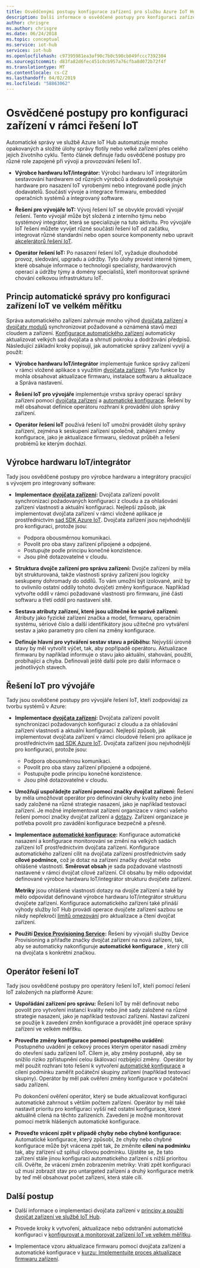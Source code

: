 ```yaml
---
title: Osvědčenými postupy konfigurace zařízení pro službu Azure IoT Hub | Dokumentace Microsoftu
description: Další informace o osvědčené postupy pro konfiguraci zařízení IoT ve velkém měřítku
author: chrisgre
ms.author: chrisgre
ms.date: 06/24/2018
ms.topic: conceptual
ms.service: iot-hub
services: iot-hub
ms.openlocfilehash: c97395981ea3af90c7b0c590cb049fccc7392304
ms.sourcegitcommit: d83fa82d6fec451c0cb957a76cfba8d072b72f4f
ms.translationtype: MT
ms.contentlocale: cs-CZ
ms.lasthandoff: 04/02/2019
ms.locfileid: "58863062"
---
```

# <a name="best-practices-for-device-configuration-within-an-iot-solution"></a>Osvědčené postupy pro konfiguraci zařízení v rámci řešení IoT

Automatické správy ve službě Azure IoT Hub automatizuje mnoho opakovaných a složité úlohy správy flotily nebo velké zařízení přes celého jejich životního cyklu. Tento článek definuje řadu osvědčené postupy pro různé role zapojené při vývoji a provozování řešení IoT.

* **Výrobce hardwaru IoT/integrátor:** Výrobci hardwaru IoT integrátorům sestavování hardwarem od různých výrobců a dodavatelů poskytuje hardware pro nasazení IoT vyrobenými nebo integrované podle jiných dodavatelů. Součástí vývoje a integrace firmwaru, embedded operačních systémů a integrovaný software.

* **Řešení pro vývojáře IoT:** Vývoj řešení IoT se obvykle provádí vývojář řešení. Tento vývojář může být složená z interního týmu nebo systémový integrátor, která se specializuje na tuto aktivitu. Pro vývojáře IoT řešení můžete vyvíjet různé součásti řešení IoT od začátku, integrovat různé standardní nebo open source komponenty nebo upravit [akcelerátorů řešení IoT](/azure/iot-accelerators/).

* **Operátor řešení IoT:** Po nasazení řešení IoT, vyžaduje dlouhodobé provoz, sledování, upgradu a údržby. Tyto úlohy provést interně týmem, které obsahuje informace o technologii specialisty, hardwarových operací a údržby týmy a domény specialistů, kteří monitorovat správné chování celkovou infrastrukturu IoT.

## <a name="understand-automatic-device-management-for-configuring-iot-devices-at-scale"></a>Princip automatické správy pro konfiguraci zařízení IoT ve velkém měřítku

Správa automatického zařízení zahrnuje mnoho výhod [dvojčata zařízení](iot-hub-devguide-device-twins.md) a [dvojčaty modulů](iot-hub-devguide-module-twins.md) synchronizovat požadované a oznámená stavů mezi cloudem a zařízení. [Konfigurace automatického zařízení](iot-hub-auto-device-config.md) automaticky aktualizovat velkých sad dvojčata a shrnutí pokroku a dodržování předpisů. Následující základní kroky popisují, jak automatické správy zařízení vyvíjí a použít:

* **Výrobce hardwaru IoT/integrátor** implementuje funkce správy zařízení v rámci vložené aplikace s využitím [dvojčata zařízení](iot-hub-devguide-device-twins.md). Tyto funkce by mohla obsahovat aktualizace firmwaru, instalace softwaru a aktualizace a Správa nastavení.

* **Řešení IoT pro vývojáře** implementuje vrstva správy operací správy zařízení pomocí [dvojčata zařízení](iot-hub-devguide-device-twins.md) a [automatické konfigurace](iot-hub-auto-device-config.md). Řešení by měl obsahovat definice operátoru rozhraní k provádění úloh správy zařízení.

* **Operátor řešení IoT** používá řešení IoT umožní provádět úlohy správy zařízení, zejména k seskupení zařízení společně, zahájení změny konfigurace, jako je aktualizace firmwaru, sledovat průběh a řešení problémů ke kterým dochází.

## <a name="iot-hardware-manufacturerintegrator"></a>Výrobce hardwaru IoT/integrátor

Tady jsou osvědčené postupy pro výrobce hardwaru a integrátory pracující s vývojem pro integrovaný software:

* **Implementace [dvojčata zařízení](iot-hub-devguide-device-twins.md):** Dvojčata zařízení povolit synchronizaci požadovaných konfigurací z cloudu a za ohlašování zařízení vlastnosti a aktuální konfiguraci. Nejlepší způsob, jak implementovat dvojčata zařízení v rámci vložené aplikace je prostřednictvím [sad SDK Azure IoT](https://github.com/Azure/azure-iot-sdks). Dvojčata zařízení jsou nejvhodnější pro konfiguraci, protože jsou:

    * Podpora obousměrnou komunikaci.
    * Povolit pro oba stavy zařízení připojené a odpojené.
    * Postupujte podle principu konečné konzistence.
    * Jsou plně dotazovatelné v cloudu.

* **Struktura dvojče zařízení pro správu zařízení:** Dvojče zařízení by měla být strukturovaná, takže vlastnosti správy zařízení jsou logicky seskupeny dohromady do oddílů. To vám umožní být izolované, aniž by to ovlivnilo ostatní oddíly tohoto dvojčeti změny konfigurace. Například vytvořte oddíl v rámci požadované vlastnosti pro firmwaru, jiné části softwaru a třetí oddíl pro nastavení sítě. 

* **Sestava atributy zařízení, které jsou užitečné ke správě zařízení:** Atributy jako fyzické zařízení značka a model, firmwaru, operačním systému, sériové číslo a další identifikátory jsou užitečné pro vytváření sestav a jako parametry pro cílení na změny konfigurace.

* **Definuje hlavní pro vytváření sestav stavu a průběhu:** Nejvyšší úrovně stavy by měl vytvořit výčet, tak, aby popřípadě operátoru. Aktualizace firmwaru by například informuje o stavu jako aktuální, stahování, použití, probíhající a chyba. Definovali ještě další pole pro další informace o jednotlivých stavech.

## <a name="iot-solution-developer"></a>Řešení IoT pro vývojáře

Tady jsou osvědčené postupy pro vývojáře řešení IoT, kteří zodpovídají za tvorbu systémů v Azure:

* **Implementace [dvojčata zařízení](iot-hub-devguide-device-twins.md):** Dvojčata zařízení povolit synchronizaci požadovaných konfigurací z cloudu a za ohlašování zařízení vlastnosti a aktuální konfiguraci. Nejlepší způsob, jak implementovat dvojčata zařízení v rámci cloudové řešení pro aplikace je prostřednictvím [sad SDK Azure IoT](https://github.com/Azure/azure-iot-sdks). Dvojčata zařízení jsou nejvhodnější pro konfiguraci, protože jsou:

    * Podpora obousměrnou komunikaci.
    * Povolit pro oba stavy zařízení připojené a odpojené.
    * Postupujte podle principu konečné konzistence.
    * Jsou plně dotazovatelné v cloudu.

* **Umožňují uspořádejte zařízení pomocí značky dvojčat zařízení:** Řešení by měla umožňovat operátor pro definování okruhy kvality nebo jiné sady založené na různé strategie nasazení, jako je například testovací zařízení. Je možné implementovat zařízení organizace v rámci vašeho řešení pomocí značky dvojčat zařízení a [dotazy](iot-hub-devguide-query-language.md). Zařízení organizace je potřeba povolit pro zavádění konfigurace bezpečně a přesně.

* **Implementace [automatické konfigurace](iot-hub-auto-device-config.md):** Konfigurace automatické nasazení a konfigurace monitorování se změní na velkých sadách zařízení IoT prostřednictvím dvojčata zařízení. Konfigurace automatického zařízení cílit na dvojčata zařízení prostřednictvím sady **cílové podmínce,** což je dotaz na zařízení značky dvojčat nebo ohlášené vlastnosti. **Směrovat obsah** je sada požadované vlastnosti nastavené v rámci dvojčat cílové zařízení. Cíl obsahu by mělo odpovídat definované výrobce hardwaru IoT/integrátor strukturu dvojčete zařízení.

   **Metriky** jsou ohlášené vlastnosti dotazy na dvojče zařízení a také by mělo odpovídat definované výrobce hardwaru IoT/integrátor strukturu dvojčete zařízení. Konfigurace automatického zařízení také přináší výhody služby IoT Hub provádí operace dvojčete zařízení sazbou se nikdy nepřekročí [limitů omezování](iot-hub-devguide-quotas-throttling.md) pro aktualizace a čtení dvojčat zařízení.

* **Použití [Device Provisioning Service](../iot-dps/how-to-manage-enrollments.md):** Řešení by vývojáři služby Device Provisioning a přiřaďte značky dvojčat zařízení na nová zařízení, tak, aby se automaticky nakonfiguruje **automatické konfigurace** , který cílí na dvojčata s konkrétní značkou. 

## <a name="iot-solution-operator"></a>Operátor řešení IoT

Tady jsou osvědčené postupy pro operátory řešení IoT, kteří pomocí řešení IoT založených na platformě Azure:

* **Uspořádání zařízení pro správu:** Řešení IoT by měl definovat nebo povolit pro vytvoření instancí kvality nebo jiné sady založené na různé strategie nasazení, jako je například testovací zařízení. Nastaví zařízení se použije k zavedení změn konfigurace a provádět jiné operace správy zařízení ve velkém měřítku.

* **Proveďte změny konfigurace pomocí postupného uvádění:**  Postupného uvádění je celkový proces kterým operátor nasadí změny do otevření sadu zařízení IoT. Cílem je, aby změny postupně, aby se snížilo riziko zpřístupnění celou škálovací rozbíjející změny.  Operátor by měl použít rozhraní toto řešení k vytvoření [automatické konfigurace](iot-hub-auto-device-config.md) a cílení podmínku zaměřit počáteční skupiny zařízení (například testovací skupiny). Operátor by měl pak ověření změny konfigurace v počáteční sadu zařízení.

   Po dokončení ověření operátor, který se bude aktualizovat konfiguraci automatické zahrnout s větším počtem zařízení. Operátor by měl také nastavit prioritu pro konfiguraci vyšší než ostatní konfigurace, které aktuálně cílená na těchto zařízeních. Zavedení je možné monitorovat pomocí metrik hlášených automatické konfigurace.

* **Proveďte vrácení zpět v případě chyby nebo chybné konfigurace:**  Automatické konfigurace, který způsobí, že chyby nebo chybné konfigurace může být vrácena zpět tak, že změníte **cílení na podmínku** tak, aby zařízení už splňují cílovou podmínku. Ujistěte se, že tato zařízení stále jinou konfiguraci automatického zařízení s nižší prioritou cílí. Ověřte, že vrácení změn zobrazením metriky: Vrátí zpět konfiguraci už musí zobrazit stav pro untargeted zařízení a druhý konfigurace metrik by teď měl obsahovat počet zařízení, která stále cílí.

## <a name="next-steps"></a>Další postup

* Další informace o implementaci dvojčata zařízení v [principy a použití dvojčat zařízení ve službě IoT Hub](iot-hub-devguide-device-twins.md).

* Provede kroky k vytvoření, aktualizace nebo odstranění automatické konfiguraci v [konfigurovat a monitorovat zařízení IoT ve velkém měřítku](iot-hub-auto-device-config.md).

* Implementace vzoru aktualizace firmwaru pomocí dvojčata zařízení a automatické konfigurace v [kurzu: Implementujte proces aktualizace firmwaru zařízení](tutorial-firmware-update.md).
